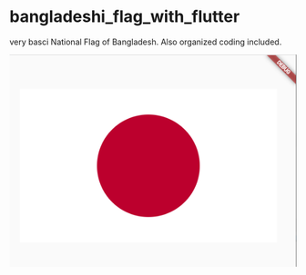 # bangladeshi_flag_with_flutter

very basci National Flag of Bangladesh. Also organized coding included.

![p_image](https://github.com/mdshawn/japan_flag_with_flutter/blob/main/screenshot/japan_flag.PNG?raw=true)
